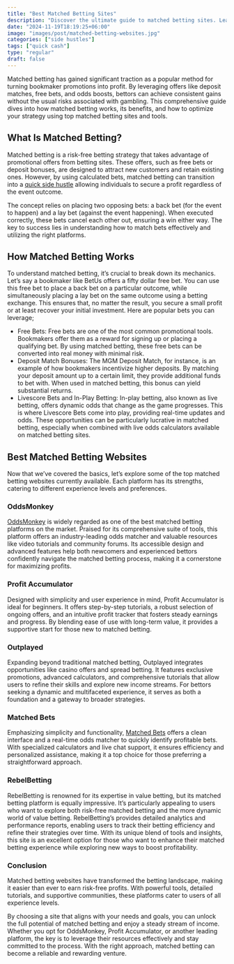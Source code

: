 ```yaml
---
title: "Best Matched Betting Sites"
description: "Discover the ultimate guide to matched betting sites. Learn how to choose the best platform, maximize risk-free profits, and streamline your betting experience."
date: "2024-11-19T18:19:25+06:00"
image: "images/post/matched-betting-websites.jpg"
categories: ["side hustles"]
tags: ["quick cash"]
type: "regular"
draft: false
---
```


Matched betting has gained significant traction as a popular method for turning bookmaker promotions into profit. By leveraging offers like deposit matches, free bets, and odds boosts, bettors can achieve consistent gains without the usual risks associated with gambling. This comprehensive guide dives into how matched betting works, its benefits, and how to optimize your strategy using top matched betting sites and tools.

## What Is Matched Betting?

Matched betting is a risk-free betting strategy that takes advantage of promotional offers from betting sites. These offers, such as free bets or deposit bonuses, are designed to attract new customers and retain existing ones. However, by using calculated bets, matched betting can transition into a [quick side hustle](/blog/creative-side-hustles/) allowing individuals to secure a profit regardless of the event outcome.

The concept relies on placing two opposing bets: a back bet (for the event to happen) and a lay bet (against the event happening). When executed correctly, these bets cancel each other out, ensuring a win either way. The key to success lies in understanding how to match bets effectively and utilizing the right platforms.

## How Matched Betting Works

To understand matched betting, it’s crucial to break down its mechanics. Let’s say a bookmaker like BetUs offers a fifty dollar free bet. You can use this free bet to place a back bet on a particular outcome, while simultaneously placing a lay bet on the same outcome using a betting exchange. This ensures that, no matter the result, you secure a small profit or at least recover your initial investment. Here are popular bets you can leverage;

- Free Bets: Free bets are one of the most common promotional tools. Bookmakers offer them as a reward for signing up or placing a qualifying bet. By using matched betting, these free bets can be converted into real money with minimal risk.
- Deposit Match Bonuses: The MGM Deposit Match, for instance, is an example of how bookmakers incentivize higher deposits. By matching your deposit amount up to a certain limit, they provide additional funds to bet with. When used in matched betting, this bonus can yield substantial returns.
- Livescore Bets and In-Play Betting: In-play betting, also known as live betting, offers dynamic odds that change as the game progresses. This is where Livescore Bets come into play, providing real-time updates and odds. These opportunities can be particularly lucrative in matched betting, especially when combined with live odds calculators available on matched betting sites.

## Best Matched Betting Websites

Now that we’ve covered the basics, let’s explore some of the top matched betting websites currently available. Each platform has its strengths, catering to different experience levels and preferences.

### OddsMonkey

[OddsMonkey](https://www.oddsmonkey.com/ "{rel='nofollow'}") is widely regarded as one of the best matched betting platforms on the market. Praised for its comprehensive suite of tools, this platform offers an industry-leading odds matcher and valuable resources like video tutorials and community forums. Its accessible design and advanced features help both newcomers and experienced bettors confidently navigate the matched betting process, making it a cornerstone for maximizing profits.

### Profit Accumulator

Designed with simplicity and user experience in mind, Profit Accumulator is ideal for beginners. It offers step-by-step tutorials, a robust selection of ongoing offers, and an intuitive profit tracker that fosters steady earnings and progress. By blending ease of use with long-term value, it provides a supportive start for those new to matched betting.

### Outplayed

Expanding beyond traditional matched betting, Outplayed integrates opportunities like casino offers and spread betting. It features exclusive promotions, advanced calculators, and comprehensive tutorials that allow users to refine their skills and explore new income streams. For bettors seeking a dynamic and multifaceted experience, it serves as both a foundation and a gateway to broader strategies.

### Matched Bets

Emphasizing simplicity and functionality, [Matched Bets](https://matchedbets.com/ "{rel='nofollow'}") offers a clean interface and a real-time odds matcher to quickly identify profitable bets. With specialized calculators and live chat support, it ensures efficiency and personalized assistance, making it a top choice for those preferring a straightforward approach.

### RebelBetting

RebelBetting is renowned for its expertise in value betting, but its matched betting platform is equally impressive. It’s particularly appealing to users who want to explore both risk-free matched betting and the more dynamic world of value betting. RebelBetting’s provides detailed analytics and performance reports, enabling users to track their betting efficiency and refine their strategies over time. With its unique blend of tools and insights, this site is an excellent option for those who want to enhance their matched betting experience while exploring new ways to boost profitability.

### Conclusion

Matched betting websites have transformed the betting landscape, making it easier than ever to earn risk-free profits. With powerful tools, detailed tutorials, and supportive communities, these platforms cater to users of all experience levels.

By choosing a site that aligns with your needs and goals, you can unlock the full potential of matched betting and enjoy a steady stream of income. Whether you opt for OddsMonkey, Profit Accumulator, or another leading platform, the key is to leverage their resources effectively and stay committed to the process. With the right approach, matched betting can become a reliable and rewarding venture.
